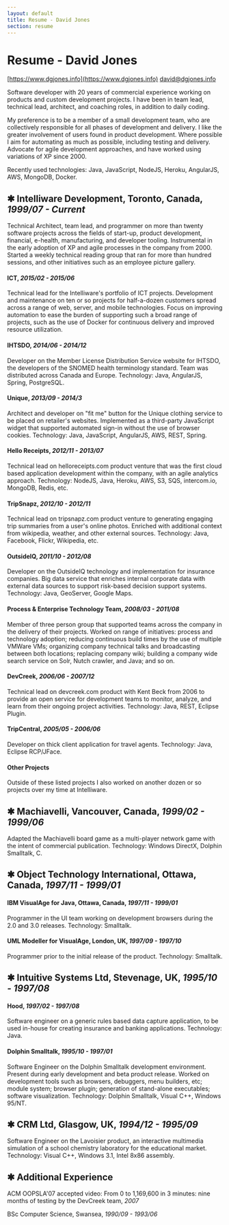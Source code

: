 ```yaml
---
layout: default
title: Resume - David Jones
section: resume
---
```


# Resume - David Jones

[https://www.dgjones.info](https://www.dgjones.info)  [david@dgjones.info](mailto:david@dgjones.info)

Software developer with 20 years of commercial experience working on products and custom development projects. I have been in team lead, technical lead, architect, and coaching roles, in addition to daily coding.

My preference is to be a member of a small development team, who are collectively responsible for all phases of development and delivery. I like the greater involvement of users found in product development. Where possible I aim for automating as much as possible, including testing and delivery. Advocate for agile development approaches, and have worked using variations of XP since 2000.

Recently used technologies: Java, JavaScript, NodeJS, Heroku, AngularJS, AWS, MongoDB, Docker.


## &#10033; Intelliware Development, Toronto, Canada, _1999/07 - Current_

Technical Architect, team lead, and programmer on more than twenty software projects across the fields of start-up, product development, financial, e-health, manufacturing, and developer tooling. Instrumental in the early adoption of XP and agile processes in the company from 2000. Started a weekly technical reading group that ran for more than hundred sessions, and other initiatives such as an employee picture gallery.

#### ICT, _2015/02 - 2015/06_
Technical lead for the Intelliware's portfolio of ICT projects. Development and maintenance on ten or so projects for half-a-dozen customers spread across a range of web, server, and mobile technologies. Focus on improving automation to ease the burden of supporting such a broad range of projects, such as the use of Docker for continuous delivery and improved resource utilization.

#### IHTSDO, _2014/06 - 2014/12_
Developer on the Member License Distribution Service website for IHTSDO, the developers of the SNOMED health terminology standard. Team was distributed across Canada and Europe. Technology: Java, AngularJS, Spring, PostgreSQL.

#### Unique, _2013/09 - 2014/3_
Architect and developer on "fit me" button for the Unique clothing service to be placed on retailer's websites. Implemented as a third-party JavaScript widget that supported automated sign-in without the use of browser cookies. Technology: Java, JavaScript, AngularJS, AWS, REST, Spring.

#### Hello Receipts, _2012/11 - 2013/07_
Technical lead on helloreceipts.com product venture that was the first cloud based application development within the company, with an agile analytics approach. Technology: NodeJS, Java, Heroku, AWS, S3, SQS, intercom.io, MongoDB, Redis, etc.

#### TripSnapz, _2012/10 - 2012/11_

Technical lead on tripsnapz.com product venture to generating engaging trip summaries from a user's online photos. Enriched with additional context from wikipedia, weather, and other external sources. Technology: Java, Facebook, Flickr, Wikipedia, etc.

#### OutsideIQ, _2011/10 - 2012/08_
Developer on the OutsideIQ technology and implementation for insurance companies. Big data service that enriches internal corporate data with external data sources to support risk-based decision support systems. Technology: Java, GeoServer, Google Maps.

#### Process & Enterprise Technology Team, _2008/03 - 2011/08_

Member of three person group that supported teams across the company in the delivery of their projects. Worked on range of initiatives: process and technology adoption; reducing continuous build times by the use of multiple VMWare VMs; organizing company technical talks and broadcasting between both locations; replacing company wiki; building a company wide search service on Solr, Nutch crawler, and Java; and so on.

#### DevCreek, _2006/06 - 2007/12_
Technical lead on devcreek.com product with Kent Beck from 2006 to provide an open service for development teams to monitor, analyze, and learn from their ongoing project activities. Technology: Java, REST, Eclipse Plugin.

#### TripCentral, _2005/05 - 2006/06_

Developer on thick client application for travel agents. Technology: Java, Eclipse RCP/JFace.

#### Other Projects

Outside of these listed projects I also worked on another dozen or so projects over my time at Intelliware.


## &#10033; Machiavelli, Vancouver, Canada, _1999/02 - 1999/06_

Adapted the Machiavelli board game as a multi-player network game with the intent of commercial publication. Technology: Windows DirectX, Dolphin Smalltalk, C.


## &#10033; Object Technology International, Ottawa, Canada, _1997/11 - 1999/01_

#### IBM VisualAge for Java, Ottawa, Canada, _1997/11 - 1999/01_

Programmer in the UI team working on development browsers during the 2.0 and 3.0 releases. Technology: Smalltalk.

#### UML Modeller for VisualAge, London, UK, _1997/09 - 1997/10_

Programmer prior to the initial release of the product. Technology: Smalltalk.


## &#10033; Intuitive Systems Ltd, Stevenage, UK, _1995/10 - 1997/08_

#### Hood, _1997/02 - 1997/08_

Software engineer on a generic rules based data capture application, to be used in-house for creating insurance and banking applications. Technology: Java.

#### Dolphin Smalltalk, _1995/10 - 1997/01_

Software Engineer on the Dolphin Smalltalk development environment. Present during early development and beta product release. Worked on development tools such as browsers, debuggers, menu builders, etc; module system; browser plugin; generation of stand-alone executables; software visualization.
Technology: Dolphin Smalltalk, Visual C++, Windows 95/NT.


## &#10033; CRM Ltd, Glasgow, UK, _1994/12 - 1995/09_

Software Engineer on the Lavoisier product, an interactive multimedia simulation of a school chemistry laboratory for the educational market. Technology: Visual C++, Windows 3.1, Intel 8x86 assembly.


## &#10033; Additional Experience

ACM OOPSLA'07 accepted video: From 0 to 1,169,600 in 3 minutes: nine months of testing by the DevCreek team, _2007_

BSc Computer Science, Swansea, _1990/09 - 1993/06_


